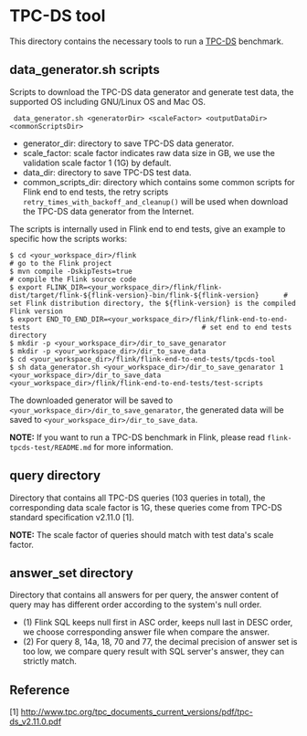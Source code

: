 # TPC-DS tool

This directory contains the necessary tools to run a [TPC-DS]( http://www.tpc.org/tpcds) benchmark.

## data_generator.sh scripts

Scripts to download the TPC-DS data generator and generate test data, the supported OS including GNU/Linux OS and Mac OS.
```
 data_generator.sh <generatorDir> <scaleFactor> <outputDataDir> <commonScriptsDir>
```
* generator_dir: directory to save TPC-DS data generator.
* scale_factor: scale factor indicates raw data size in GB, we use the validation scale factor 1 (1G) by default.
* data_dir: directory to save TPC-DS test data.
* common_scripts_dir: directory which contains some common scripts for Flink end to end tests, the retry scripts `retry_times_with_backoff_and_cleanup()` will be used when download the TPC-DS data generator from the Internet.

The scripts is internally used in Flink end to end tests, give an example to specific how the scripts works:
```
$ cd <your_workspace_dir>/flink                                                                                   # go to the Flink project
$ mvn compile -DskipTests=true                                                                                   # compile the Flink source code
$ export FLINK_DIR=<your_workspace_dir>/flink/flink-dist/target/flink-${flink-version}-bin/flink-${flink-version}      # set Flink distribution directory, the ${flink-version} is the compiled Flink version
$ export END_TO_END_DIR=<your_workspace_dir>/flink/flink-end-to-end-tests                                          # set end to end tests directory
$ mkdir -p <your_workspace_dir>/dir_to_save_genarator
$ mkdir -p <your_workspace_dir>/dir_to_save_data
$ cd <your_workspace_dir>/flink/flink-end-to-end-tests/tpcds-tool
$ sh data_generator.sh <your_workspace_dir>/dir_to_save_genarator 1 <your_workspace_dir>/dir_to_save_data <your_workspace_dir>/flink/flink-end-to-end-tests/test-scripts
```
The downloaded generator will be saved to `<your_workspace_dir>/dir_to_save_genarator`, the generated data will be saved to `<your_workspace_dir>/dir_to_save_data`.

**NOTE:** If you want to run a TPC-DS benchmark in Flink, please read `flink-tpcds-test/README.md` for more information.
    
## query directory

Directory that contains all TPC-DS queries (103 queries in total), the corresponding data scale factor is 1G, these queries come from TPC-DS standard specification v2.11.0 [1].

**NOTE:** The scale factor of queries should match with test data's scale factor.
    
## answer_set directory

Directory that contains all answers for per query, the answer content of query may has different order according to the system's null order.

* (1) Flink SQL keeps null first in ASC order, keeps null last in DESC order, we choose corresponding answer file when compare the answer.
* (2) For query 8, 14a, 18, 70 and 77, the decimal precision of answer set is too low, we compare query result with SQL server's answer, they can strictly match.
   
 ## Reference   
[1] http://www.tpc.org/tpc_documents_current_versions/pdf/tpc-ds_v2.11.0.pdf
